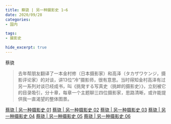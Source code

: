 ```yaml
---
title: 蔡骁 | 另一种摄影史 1~6
date: 2020/09/28
categories:
- 国内

tags:
- 摄影史

hide_excerpt: true
---
```


蔡骁

> 去年帮朋友翻译了一本金村修（日本摄影家）和高泽（タカザワケンジ，摄影评论家）的对谈，讲13位“冷”摄影师，很有意思。当时得知金村高泽有过另一系列对谈已经成书，叫《挑発する写真史（挑衅的摄影史）》，立刻被它的目录吸引，分十章，每章一个主题聊三四位摄影家，思路清晰，或许能提供我一直渴望的整体图景。



<!--more-->



[蔡骁 | 另一种摄影史 01](https://mp.weixin.qq.com/s/PhRC0NC1w1O0BEUP_rVJBw)
[蔡骁 | 另一种摄影史 02](https://mp.weixin.qq.com/s/r5DZSVwusqMSv0huzyZQ8A)
[蔡骁 | 另一种摄影史 03](https://mp.weixin.qq.com/s/rf5LSCZPpBMLgP-C3LACOg)
[蔡骁 | 另一种摄影史 04](https://mp.weixin.qq.com/s/oCZaoJpXSExP5aUnMvLliw)
[蔡骁 | 另一种摄影史 05](https://mp.weixin.qq.com/s/1P9fsu_ceK2uH3Xp85zLlA)
[蔡骁 | 另一种摄影史 06](https://mp.weixin.qq.com/s/fFtEwMISwWVIoi-k5dCxMw)